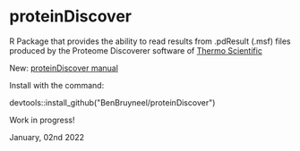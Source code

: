 # proteinDiscover

R Package that provides the ability to read results from .pdResult (.msf) files produced by the Proteome Discoverer software of [Thermo Scientific](https://www.thermoscientific.com/)

New: [proteinDiscover manual](https://benbruyneel.github.io/proteinDiscover/)

Install with the command:

devtools::install_github("BenBruyneel/proteinDiscover")

Work in progress!

January, 02nd 2022

